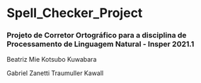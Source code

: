 # Spell_Checker_Project
### Projeto de Corretor Ortográfico para a disciplina de Processamento de Linguagem Natural - Insper 2021.1

Beatriz Mie Kotsubo Kuwabara

Gabriel Zanetti Traumuller Kawall
